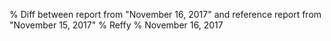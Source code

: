 % Diff between report from "November 16, 2017" and reference report from "November 15, 2017"
% Reffy
% November 16, 2017

